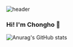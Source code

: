 ![header](https://capsule-render.vercel.app/api?type=transparent&color=000000&height=300&section=header&text=Welcome&animation=fadeIn&fontSize=90&desc=This%20is%20Chongho\'s%20GitHub&descSize=25&descAlignY=67&descAlign=55)

### Hi! I'm Chongho 👋

![Anurag's GitHub stats](https://github-readme-stats.vercel.app/api?username=chongho-pyo&show_icons=true&theme=vue)

<!--
**chongho-pyo/chongho-pyo** is a ✨ _special_ ✨ repository because its `README.md` (this file) appears on your GitHub profile.


Here are some ideas to get you started:

- 🔭 I’m currently working on ...
- 🌱 I’m currently learning ...
- 👯 I’m looking to collaborate on ...
- 🤔 I’m looking for help with ...
- 💬 Ask me about ...
- 📫 How to reach me: ...
- 😄 Pronouns: ...
- ⚡ Fun fact: ...
-->
